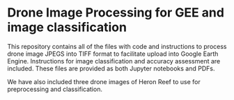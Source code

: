# Drone Image Processing for GEE and image classification
This repository contains all of the files with code and instructions to process drone image JPEGS into TIFF format to facilitate upload into Google Earth Engine. Instructions for image classification and accuracy assessment are included. These files are provided as both Jupyter notebooks and PDFs. 

We have also included three drone images of Heron Reef to use for preprocessing and classification. 

